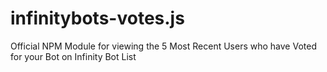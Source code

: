 # infinitybots-votes.js
Official NPM Module for viewing the 5 Most Recent Users who have Voted for your Bot on Infinity Bot List
